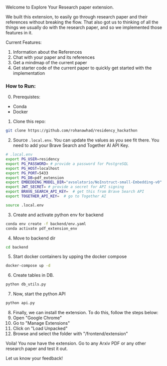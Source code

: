 Welcome to Explore Your Research paper extension.

We built this extension, to easily go through research paper and their references without breaking the flow. That also got us to thinking of all the things we usually do with the research paper, and so we implemented those features in it.

Current Features:
  1. Information about the References
  2. Chat with your paper and its references
  3. Get a mindmap of the current paper
  4. Get starter code of the current paper to quickly get started with the implementation

### How to Run:

0. Prerequistes:
  - Conda
  - Docker

1. Clone this repo:
  ```bash
  git clone https://github.com/rohanawhad/residency_hackathon
  ```

2. Source `.local.env`. You can update the values as you see fit there. You need to add your Brave Search and Together AI API Key.
  ```bash
  # .local.env
  export PG_USER=residency
  export PG_PASSWORD= # provide a password for PostgreSQL
  export PG_HOST=localhost
  export PG_PORT=5433
  export PG_DB=pdf_extension
  export EMBEDDING_MODEL_DIR="avsolatorio/NoInstruct-small-Embedding-v0"
  export JWT_SECRET= # provide a secret for API signing
  export BRAVE_SEARCH_API_KEY=  # get this from Brave Search API
  export TOGETHER_API_KEY=  # go to Together AI
  ```
  ```bash
  source .local.env
  ```

3. Create and activate python env for backend
  ```bash
  conda env create -f backend/env.yaml
  conda activate pdf_extension_env
  ```

4. Move to backend dir
  ```bash
  cd backend
  ```

5. Start docker containers by upping the docker compose
  ```bash
  docker-compose up -d
  ```

6. Create tables in DB.
  ```bash
  python db_utils.py
  ```

7. Now, start the python API
  ```bash
  python api.py
  ```

8. Finally, we can install the extension. To do this, follow the steps below:
  1. Open "Google Chrome"
  2. Go to "Manage Extensions"
  3. Click on "Load Unpacked"
  4. Browse and select the folder with "<path to repo>/frontend/extension"

Voila! You now have the extension. Go to any Arxiv PDF or any other research paper and test it out.

Let us know your feedback! 
